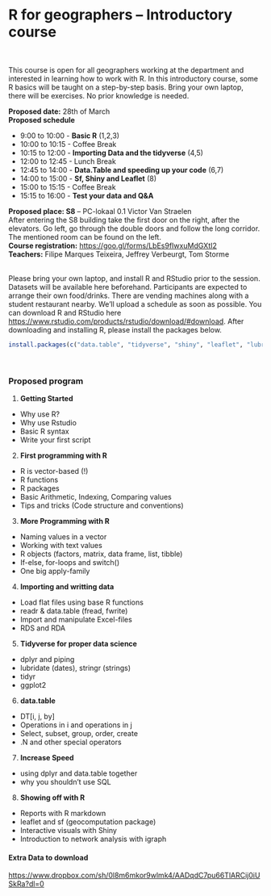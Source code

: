 R for geographers – Introductory course
================

<br>

This course is open for all geographers working at the department and
interested in learning how to work with R. In this introductory course,
some R basics will be taught on a step-by-step basis. Bring your own
laptop, there will be exercises. No prior knowledge is needed. <br>

**Proposed date:** 28th of March  
**Proposed schedule**

  - 9:00 to 10:00 - **Basic R** (1,2,3)
  - 10:00 to 10:15 - Coffee Break
  - 10:15 to 12:00 - **Importing Data and the tidyverse** (4,5)
  - 12:00 to 12:45 - Lunch Break
  - 12:45 to 14:00 - **Data.Table and speeding up your code** (6,7)
  - 14:00 to 15:00 - **Sf, Shiny and Leaflet** (8)
  - 15:00 to 15:15 - Coffee Break
  - 15:15 to 16:00 - **Test your data and Q\&A**

**Proposed place: S8** – PC-lokaal 0.1 Victor Van Straelen  
After entering the S8 building take the first door on the right, after
the elevators. Go left, go through the double doors and follow the long
corridor. The mentioned room can be found on the left.  
**Course registration:** <https://goo.gl/forms/LbEs9fIwxuMdGXtI2>  
**Teachers:** Filipe Marques Teixeira, Jeffrey Verbeurgt, Tom Storme  
<br>

Please bring your own laptop, and install R and RStudio prior to the
session. Datasets will be available here beforehand. Participants are
expected to arrange their own food/drinks. There are vending machines
along with a student restaurant nearby. We’ll upload a schedule as soon
as possible. You can download R and RStudio here
<https://www.rstudio.com/products/rstudio/download/#download>. After
downloading and installing R, please install the packages
below.

``` r
install.packages(c("data.table", "tidyverse", "shiny", "leaflet", "lubridate", "igraph", "tidyr", "sf", "sp", "rgdal"))
```

<br>

### Proposed program

1.  **Getting Started**

<!-- end list -->

  - Why use R?
  - Why use Rstudio
  - Basic R syntax
  - Write your first script

<!-- end list -->

2.  **First programming with R**

<!-- end list -->

  - R is vector-based (\!)
  - R functions
  - R packages
  - Basic Arithmetic, Indexing, Comparing values
  - Tips and tricks (Code structure and conventions)

<!-- end list -->

3.  **More Programming with R**

<!-- end list -->

  - Naming values in a vector
  - Working with text values
  - R objects (factors, matrix, data frame, list, tibble)
  - If-else, for-loops and switch()
  - One big apply-family

<!-- end list -->

4.  **Importing and writting data**

<!-- end list -->

  - Load flat files using base R functions
  - readr & data.table (fread, fwrite)
  - Import and manipulate Excel-files
  - RDS and RDA

<!-- end list -->

5.  **Tidyverse for proper data science**

<!-- end list -->

  - dplyr and piping
  - lubridate (dates), stringr (strings)
  - tidyr
  - ggplot2

<!-- end list -->

6.  **data.table**

<!-- end list -->

  - DT\[i, j, by\]
  - Operations in i and operations in j
  - Select, subset, group, order, create
  - .N and other special operators

<!-- end list -->

7.  **Increase Speed**

<!-- end list -->

  - using dplyr and data.table together
  - why you shouldn’t use SQL

<!-- end list -->

8.  **Showing off with R**

<!-- end list -->

  - Reports with R markdown
  - leaflet and sf (geocomputation package)
  - Interactive visuals with Shiny
  - Introduction to network analysis with
igraph

#### Extra Data to download

<https://www.dropbox.com/sh/0l8m6mkor9wlmk4/AADqdC7pu66TlARCij0iUSkRa?dl=0>
